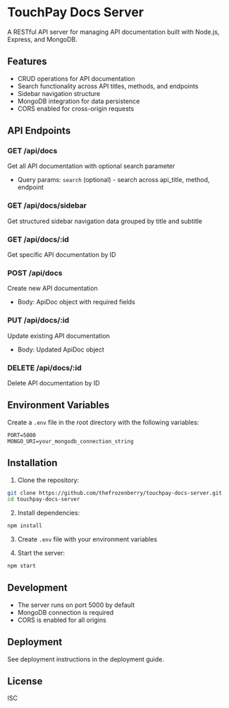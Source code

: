 # TouchPay Docs Server

A RESTful API server for managing API documentation built with Node.js, Express, and MongoDB.

## Features

- CRUD operations for API documentation
- Search functionality across API titles, methods, and endpoints
- Sidebar navigation structure
- MongoDB integration for data persistence
- CORS enabled for cross-origin requests

## API Endpoints

### GET /api/docs
Get all API documentation with optional search parameter
- Query params: `search` (optional) - search across api_title, method, endpoint

### GET /api/docs/sidebar
Get structured sidebar navigation data grouped by title and subtitle

### GET /api/docs/:id
Get specific API documentation by ID

### POST /api/docs
Create new API documentation
- Body: ApiDoc object with required fields

### PUT /api/docs/:id
Update existing API documentation
- Body: Updated ApiDoc object

### DELETE /api/docs/:id
Delete API documentation by ID

## Environment Variables

Create a `.env` file in the root directory with the following variables:

```
PORT=5000
MONGO_URI=your_mongodb_connection_string
```

## Installation

1. Clone the repository:
```bash
git clone https://github.com/thefrozenberry/touchpay-docs-server.git
cd touchpay-docs-server
```

2. Install dependencies:
```bash
npm install
```

3. Create `.env` file with your environment variables

4. Start the server:
```bash
npm start
```

## Development

- The server runs on port 5000 by default
- MongoDB connection is required
- CORS is enabled for all origins

## Deployment

See deployment instructions in the deployment guide.

## License

ISC 